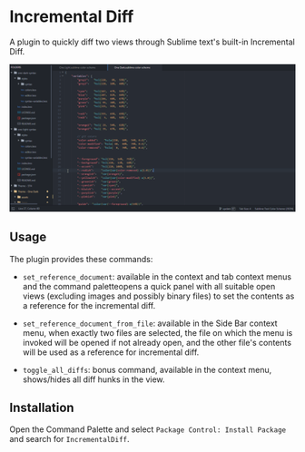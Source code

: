 # Incremental Diff

A plugin to quickly diff two views through Sublime text's built-in Incremental Diff.

![usage](screen_cast.gif)

## Usage

The plugin provides these commands:
- `set_reference_document`: available in the context and tab context menus and the command paletteopens a quick panel with all suitable open views (excluding images and possibly binary files) to set the contents as a reference for the incremental diff.

- `set_reference_document_from_file`: available in the Side Bar context menu, when exactly two files are selected, the file on which the menu is invoked will be opened if not already open, and the other file's contents will be used as a reference for incremental diff.

- `toggle_all_diffs`: bonus command, available in the context menu, shows/hides all diff hunks in the view.

## Installation

Open the Command Palette and select `Package Control: Install Package` and search for `IncrementalDiff`.